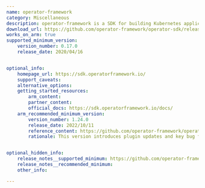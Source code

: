 ```yaml
---
name: operator-framework
category: Miscellaneous
description: operator-framework is a SDK for building Kubernetes applications.
download_url: https://github.com/operator-framework/operator-sdk/releases
works_on_arm: true
supported_minimum_version:
    version_number: 0.17.0
    release_date: 2020/04/16


optional_info:
    homepage_url: https://sdk.operatorframework.io/
    support_caveats:
    alternative_options:
    getting_started_resources:
        arm_content:
        partner_content:
        official_docs: https://sdk.operatorframework.io/docs/
    arm_recommended_minimum_version:
        version_number: 1.24.0
        release_date: 2022/10/11
        reference_content: https://github.com/operator-framework/operator-sdk/releases/tag/v1.24.0
        rationale: This version introduces plugin updates and key bug fixes, adds support for test selectors in scorecard-kuttl, enabling more granular test execution via config-based selectors. Notably, operator-sdk run bundle now correctly handles channel mismatches and prevents upgrade stalling. A critical enhancement for Arm support adds logic to convert aarch64 to arm64 in Ansible and Helm operator Makefiles, improving binary download compatibility on Arm-based systems.


optional_hidden_info:
    release_notes__supported_minimum: https://github.com/operator-framework/operator-sdk/releases/tag/v0.17.0
    release_notes__recommended_minimum:
    other_info:

---
```


